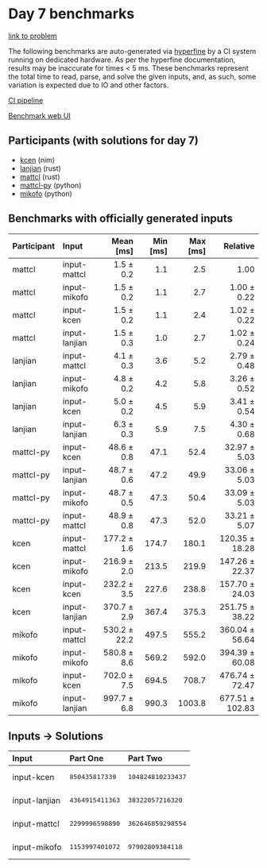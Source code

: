 # Day 7 benchmarks

[link to problem](https://adventofcode.com/2024/day/7)

The following benchmarks are auto-generated via
[hyperfine](https://github.com/sharkdp/hyperfine) by a CI system running on
dedicated hardware. As per the hyperfine documentation, results may be
inaccurate for times < 5 ms. These benchmarks represent the total time to read,
parse, and solve the given inputs, and, as such, some variation is expected due
to IO and other factors.

[CI pipeline](http://ci.papercode.net:8080/teams/main/pipelines/aoc2024)

[Benchmark web UI](https://aoc.ancalagon.black)


## Participants (with solutions for day 7)

- [kcen](https://github.com/kcen/aoc2024) (nim)
- [lanjian](https://github.com/lanjian/aoc-2024) (rust)
- [mattcl](https://github.com/mattcl/aoc2024) (rust)
- [mattcl-py](https://github.com/mattcl/aoc2024-py) (python)
- [mikofo](https://github.com/mikofo/aoc2024) (python)


## Benchmarks with officially generated inputs

| Participant | Input | Mean [ms] | Min [ms] | Max [ms] | Relative |
|:---|:---|---:|---:|---:|---:|
| mattcl | input-mattcl | 1.5 ± 0.2 | 1.1 | 2.5 | 1.00 |
| mattcl | input-mikofo | 1.5 ± 0.2 | 1.1 | 2.7 | 1.00 ± 0.22 |
| mattcl | input-kcen | 1.5 ± 0.2 | 1.1 | 2.4 | 1.02 ± 0.22 |
| mattcl | input-lanjian | 1.5 ± 0.3 | 1.0 | 2.7 | 1.02 ± 0.24 |
| lanjian | input-mattcl | 4.1 ± 0.3 | 3.6 | 5.2 | 2.79 ± 0.48 |
| lanjian | input-mikofo | 4.8 ± 0.2 | 4.2 | 5.8 | 3.26 ± 0.52 |
| lanjian | input-kcen | 5.0 ± 0.2 | 4.5 | 5.9 | 3.41 ± 0.54 |
| lanjian | input-lanjian | 6.3 ± 0.3 | 5.9 | 7.5 | 4.30 ± 0.68 |
| mattcl-py | input-kcen | 48.6 ± 0.8 | 47.1 | 52.4 | 32.97 ± 5.03 |
| mattcl-py | input-lanjian | 48.7 ± 0.6 | 47.2 | 49.9 | 33.06 ± 5.03 |
| mattcl-py | input-mikofo | 48.7 ± 0.5 | 47.3 | 50.4 | 33.09 ± 5.03 |
| mattcl-py | input-mattcl | 48.9 ± 0.8 | 47.3 | 52.0 | 33.21 ± 5.07 |
| kcen | input-mattcl | 177.2 ± 1.6 | 174.7 | 180.1 | 120.35 ± 18.28 |
| kcen | input-mikofo | 216.9 ± 2.0 | 213.5 | 219.9 | 147.26 ± 22.37 |
| kcen | input-kcen | 232.2 ± 3.5 | 227.6 | 238.8 | 157.70 ± 24.03 |
| kcen | input-lanjian | 370.7 ± 2.9 | 367.4 | 375.3 | 251.75 ± 38.22 |
| mikofo | input-mattcl | 530.2 ± 22.2 | 497.5 | 555.2 | 360.04 ± 56.64 |
| mikofo | input-mikofo | 580.8 ± 8.6 | 569.2 | 592.0 | 394.39 ± 60.08 |
| mikofo | input-kcen | 702.0 ± 7.5 | 694.5 | 708.7 | 476.74 ± 72.47 |
| mikofo | input-lanjian | 997.7 ± 6.8 | 990.3 | 1003.8 | 677.51 ± 102.83 |


## Inputs -> Solutions

| Input | Part One | Part Two |
|:---|:---|:---|
|input-kcen|<pre>850435817339</pre>|<pre>104824810233437</pre>|
|input-lanjian|<pre>4364915411363</pre>|<pre>38322057216320</pre>|
|input-mattcl|<pre>2299996598890</pre>|<pre>362646859298554</pre>|
|input-mikofo|<pre>1153997401072</pre>|<pre>97902809384118</pre>|